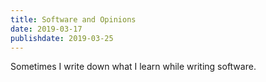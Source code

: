 ```yaml
---
title: Software and Opinions
date: 2019-03-17
publishdate: 2019-03-25
---
```


Sometimes I write down what I learn while writing software.
